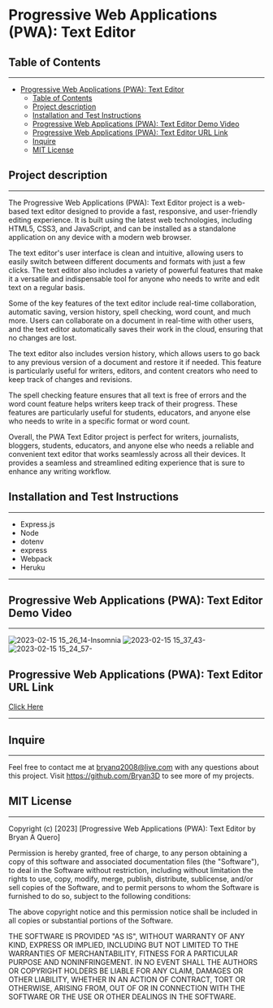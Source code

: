 # Progressive Web Applications (PWA): Text Editor

## Table of Contents

---

- [Progressive Web Applications (PWA): Text Editor](#progressive-web-applications-pwa-text-editor)
  - [Table of Contents](#table-of-contents)
  - [Project description](#project-description)
  - [Installation and Test Instructions](#installation-and-test-instructions)
  - [Progressive Web Applications (PWA): Text Editor Demo Video](#progressive-web-applications-pwa-text-editor-demo-video)
  - [Progressive Web Applications (PWA): Text Editor URL Link](#progressive-web-applications-pwa-text-editor-url-link)
  - [Inquire](#inquire)
  - [MIT License](#mit-license)

## Project description
---
<p>
The Progressive Web Applications (PWA): Text Editor project is a web-based text editor designed to provide a fast, responsive, and user-friendly editing experience. It is built using the latest web technologies, including HTML5, CSS3, and JavaScript, and can be installed as a standalone application on any device with a modern web browser.

The text editor's user interface is clean and intuitive, allowing users to easily switch between different documents and formats with just a few clicks. The text editor also includes a variety of powerful features that make it a versatile and indispensable tool for anyone who needs to write and edit text on a regular basis.

Some of the key features of the text editor include real-time collaboration, automatic saving, version history, spell checking, word count, and much more. Users can collaborate on a document in real-time with other users, and the text editor automatically saves their work in the cloud, ensuring that no changes are lost.

The text editor also includes version history, which allows users to go back to any previous version of a document and restore it if needed. This feature is particularly useful for writers, editors, and content creators who need to keep track of changes and revisions.

The spell checking feature ensures that all text is free of errors and the word count feature helps writers keep track of their progress. These features are particularly useful for students, educators, and anyone else who needs to write in a specific format or word count.

Overall, the PWA Text Editor project is perfect for writers, journalists, bloggers, students, educators, and anyone else who needs a reliable and convenient text editor that works seamlessly across all their devices. It provides a seamless and streamlined editing experience that is sure to enhance any writing workflow.


</p>

## Installation and Test Instructions

---

- Express.js
- Node
- dotenv
- express
- Webpack
- Heruku

---



## Progressive Web Applications (PWA): Text Editor Demo Video
---

![2023-02-15 15_26_14-Insomnia]()
![2023-02-15 15_37_43-]()
![2023-02-15 15_24_57-]()





## Progressive Web Applications (PWA): Text Editor URL Link
[Click Here](https://bryan3d.github.io/Challenge18SocialNetworkApi/)


---

## Inquire

---
Feel free to contact me at bryanq2008@live.com with any questions about this project. Visit <https://github.com/Bryan3D> to see more of my projects.

## MIT License

---

Copyright (c) [2023] [Progressive Web Applications (PWA): Text Editor by Bryan A Quero]

Permission is hereby granted, free of charge, to any person obtaining a copy
of this software and associated documentation files (the "Software"), to deal
in the Software without restriction, including without limitation the rights
to use, copy, modify, merge, publish, distribute, sublicense, and/or sell
copies of the Software, and to permit persons to whom the Software is
furnished to do so, subject to the following conditions:

The above copyright notice and this permission notice shall be included in all
copies or substantial portions of the Software.

THE SOFTWARE IS PROVIDED "AS IS", WITHOUT WARRANTY OF ANY KIND, EXPRESS OR
IMPLIED, INCLUDING BUT NOT LIMITED TO THE WARRANTIES OF MERCHANTABILITY,
FITNESS FOR A PARTICULAR PURPOSE AND NONINFRINGEMENT. IN NO EVENT SHALL THE
AUTHORS OR COPYRIGHT HOLDERS BE LIABLE FOR ANY CLAIM, DAMAGES OR OTHER
LIABILITY, WHETHER IN AN ACTION OF CONTRACT, TORT OR OTHERWISE, ARISING FROM,
OUT OF OR IN CONNECTION WITH THE SOFTWARE OR THE USE OR OTHER DEALINGS IN THE
SOFTWARE.